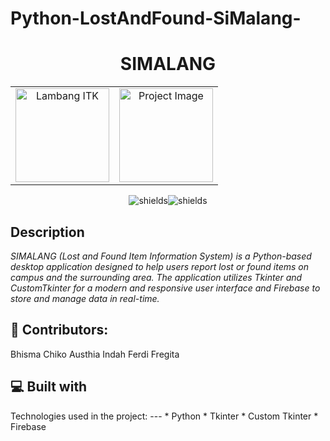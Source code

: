 # Python-LostAndFound-SiMalang-
<h1 align="center" id="title">SIMALANG</h1>
<div align="center">
  <table>
    <tr>
      <td align="center">
        <img src="[https://upload.wikimedia.org/wikipedia/commons/a/a6/Lambang_ITK.png](https://old.itk.ac.id/wp-content/uploads/2020/04/site-logo.png)" alt="Lambang ITK" width="150">
      </td>
      <td align="center">
        <img src="https://i.ibb.co/JtQYnTh/Whats-App-Image-2024-11-29-at-10-06-32-f11f1702.jpg" alt="Project Image" width="150">
      </td>
    </tr>
  </table>
</div>

<p align="center"><img src="https://img.shields.io/badge/firebase-ffca28?style=for-the-badge&amp;logo=firebase&amp;logoColor=black" alt="shields"><img src="https://img.shields.io/badge/python-3670A0?style=for-the-badge&amp;logo=python&amp;logoColor=ffdd54" alt="shields"></p>


<h2>Description</h2>

_SIMALANG (Lost and Found Item Information System) is a Python-based desktop application designed to help users report lost or found items on campus and the surrounding area. The application utilizes Tkinter and CustomTkinter for a modern and responsive user interface and Firebase to store and manage data in real-time._

<h2>🍰 Contributors:</h2>


Bhisma
Chiko
Austhia
Indah
Ferdi
Fregita
  
<h2>💻 Built with</h2>
Technologies used in the project:
---
*   Python
*   Tkinter
*   Custom Tkinter
*   Firebase
